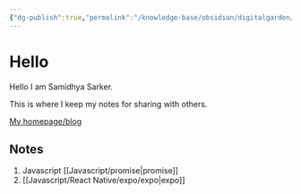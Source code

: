 ```yaml
---
{"dg-publish":true,"permalink":"/knowledge-base/obsidian/digitalgarden/index-html/","tags":"gardenEntry"}
---
```



# Hello

Hello I am Samidhya Sarker.

This is where I keep my notes for sharing with others.

[My homepage/blog](https://www.torsho.me/)


## Notes

1. Javascript [[Javascript/promise|promise]]
2. [[Javascript/React Native/expo/expo|expo]]